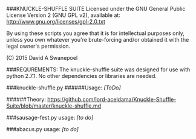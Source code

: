 ###KNUCKLE-SHUFFLE SUITE
Licensed under the GNU General Public License Version 2 (GNU GPL v2), 
available at:  
http://www.gnu.org/licenses/gpl-2.0.txt  

By using these scripts you agree that it is for intellectual purposes only, unless you own 
whatever you're brute-forcing and/or obtained it with the legal owner's permission.  
  
(C) 2015 David A Swanepoel


###REQUREMENTS:
The knuckle-shuffle suite was designed for use with python 2.7.1. No other dependencies or libraries are needed.


###knuckle-shuffle.py
######Usage:
*[ToDo]*

######Theory:
https://github.com/lord-aceldama/Knuckle-Shuffle-Suite/blob/master/knuckle-shuffle.md  

###sausage-fest.py usage:
*[to do]*  
  

###abacus.py usage:
*[to do]*

